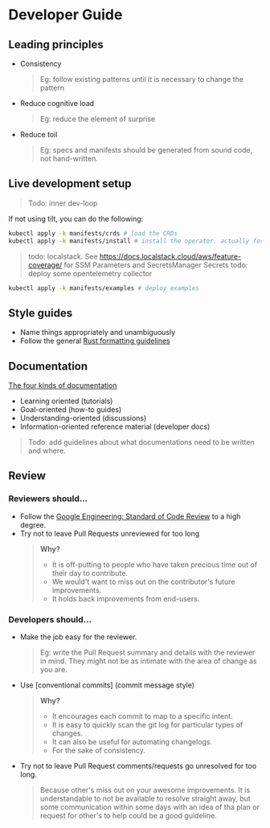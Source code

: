 # Developer Guide

## Leading principles

- Consistency
  > Eg: follow existing patterns until it is necessary to change the pattern
- Reduce cognitive load
  > Eg: reduce the element of surprise
- Reduce toil
  > Eg: specs and manifests should be generated from sound code, not hand-written.

## Live development setup

> Todo: inner dev-loop

If not using tilt, you can do the following:

```sh
kubectl apply -k manifests/crds # load the CRDs
kubectl apply -k manifests/install # install the operator. actually for dev we want a different overlay that configures the controller for localstack (for aws anyway)
```

> todo: localstack. See <https://docs.localstack.cloud/aws/feature-coverage/> for SSM Parameters and SecretsManager Secrets
> todo: deploy some opentelemetry collector

```sh
kubectl apply -k manifests/examples # deploy examples
```


## Style guides

- Name things appropriately and unambiguously
- Follow the general [Rust formatting guidelines][rust-formatting-guidelines]

## Documentation

[The four kinds of documentation][four-kinds-of-documentation]

- Learning oriented (tutorials)
- Goal-oriented (how-to guides)
- Understanding-oriented (discussions)
- Information-oriented reference material (developer docs)

> Todo: add guidelines about what documentations need to be written and where.

## Review

### Reviewers should...

- Follow the [Google Engineering: Standard of Code Review][google-standard-of-code-review] to a high degree.
- Try not to leave Pull Requests unreviewed for too long
  > **Why?**
  > - It is off-putting to people who have taken precious time out of their day to contribute.
  > - We would't want to miss out on the contributor's future improvements.
  > - It holds back improvements from end-users.

### Developers should...

- Make the job easy for the reviewer.
  > Eg: write the Pull Request summary and details with the reviewer in mind. They might not be as intimate with the area of change as you are.
- Use [conventional commits] (commit message style)
  > **Why?**
  > - It encourages each commit to map to a specific intent.
  > - It is easy to quickly scan the git log for particular types of changes.
  > - It can also be useful for automating changelogs.
  > - For the sake of consistency.
- Try not to leave Pull Request comments/requests go unresolved for too long.
  > Because other's miss out on your awesome improvements.
  > It is understandable to not be available to resolve straight away, but some communication within some days with an idea of tha plan or request for other's to help could be a good guideline.


[rust-formatting-guidelines]: https://github.com/rust-dev-tools/fmt-rfcs/blob/master/guide/advice.md#names
[four-kinds-of-documentation]: https://www.writethedocs.org/videos/eu/2017/the-four-kinds-of-documentation-and-why-you-need-to-understand-what-they-are-daniele-procida/
[google-standard-of-code-review]: https://google.github.io/eng-practices/review/reviewer/standard.html
